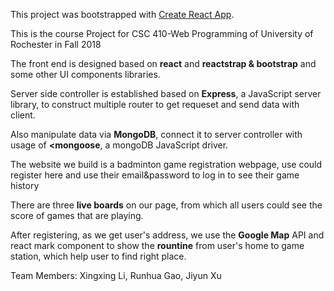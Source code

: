 This project was bootstrapped with [Create React App](https://github.com/facebook/create-react-app).

This is the course Project for CSC 410-Web Programming of University of Rochester in Fall 2018</br>

The front end is designed based on <b>react</b> and <b>reactstrap & bootstrap</b> and some other UI components libraries.</br>
  
  Server side controller is established based on <b>Express</b>, a JavaScript server library, to construct multiple router to get requeset and send data with client.</br>

  Also manipulate data via <b>MongoDB</b>, connect it to server controller with usage of <b><mongoose</b>, a mongoDB  JavaScript driver.


  The website we build is a badminton game registration webpage, use could register here and use their email&password to log in to see their game history</br>
  
  There are three <b>live boards</b> on our page, from which all users could see the score of games that are playing.</br>
  
  After registering, as we get user's address, we use the <b>Google Map</b> API and react mark component to show the <b>rountine</b> from user's home to game station, which help user to find right place. 

Team Members: Xingxing Li, Runhua Gao, Jiyun Xu
